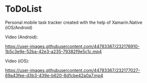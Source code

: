 # ToDoList
Personal mobile task tracker created with the help of Xamarin.Native (iOS/Android) 

Video (Android):

https://user-images.githubusercontent.com/44783367/232176910-1b5c3e9e-52ba-42e3-a235-79382f9e5c1c.mp4


Video (iOS):

https://user-images.githubusercontent.com/44783367/232177027-69a43fee-d3b3-439e-b620-8d1cbe42a0a7.mp4

